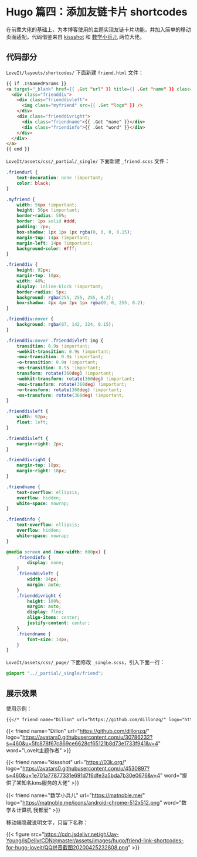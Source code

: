 # Hugo 篇四：添加友链卡片 shortcodes


在前辈大佬的基础上，为本博客使用的主题实现友链卡片功能，并加入简单的移动页面适配。代码借鉴来自 [kissshot](https://github.com/kkkgo/hugo-friendlinks/) 和 [数学小兵儿](https://github.com/MatNoble/hugo-shortcodes-sets/) 两位大佬。

<!--more-->

## 代码部分

`LoveIt/layouts/shortcodes/` 下面新建 `friend.html` 文件：

```html
{{ if .IsNamedParams }}
<a target="_blank" href={{ .Get "url" }} title={{ .Get "name" }} class="friendurl">
  <div class="frienddiv">
    <div class="frienddivleft">
      <img class="myfriend" src={{ .Get "logo" }} />
    </div>
    <div class="frienddivright">
      <div class="friendname">{{ .Get "name" }}</div>
      <div class="friendinfo">{{ .Get "word" }}</div>
    </div>
  </div>
</a>
{{ end }}
```

`LoveIt/assets/css/_partial/_single/` 下面新建 `_friend.scss` 文件：

```scss
.friendurl {
	text-decoration: none !important;
	color: black;
}

.myfriend {
	width: 56px !important;
	height: 56px !important;
	border-radius: 50%;
	border: 1px solid #ddd;
	padding: 2px;
	box-shadow: 1px 1px 1px rgba(0, 0, 0, 0.15);
	margin-top: 14px !important;
	margin-left: 14px !important;
	background-color: #fff;
}

.frienddiv {
	height: 92px;
	margin-top: 10px;
	width: 48%;
	display: inline-block !important;
	border-radius: 5px;
	background: rgba(255, 255, 255, 0.2);
	box-shadow: 4px 4px 2px 1px rgba(0, 0, 255, 0.2);
}

.frienddiv:hover {
	background: rgba(87, 142, 224, 0.15);
}

.frienddiv:hover .frienddivleft img {
	transition: 0.9s !important;
	-webkit-transition: 0.9s !important;
	-moz-transition: 0.9s !important;
	-o-transition: 0.9s !important;
	-ms-transition: 0.9s !important;
	transform: rotate(360deg) !important;
	-webkit-transform: rotate(360deg) !important;
	-moz-transform: rotate(360deg) !important;
	-o-transform: rotate(360deg) !important;
	-ms-transform: rotate(360deg) !important;
}

.frienddivleft {
	width: 92px;
	float: left;
}

.frienddivleft {
	margin-right: 2px;
}

.frienddivright {
	margin-top: 18px;
	margin-right: 18px;
}

.friendname {
	text-overflow: ellipsis;
	overflow: hidden;
	white-space: nowrap;
}

.friendinfo {
	text-overflow: ellipsis;
	overflow: hidden;
	white-space: nowrap;
}

@media screen and (max-width: 600px) {
	.friendinfo {
		display: none;
	}
	.frienddivleft {
		width: 84px;
		margin: auto;
	}
	.frienddivright {
		height: 100%;
		margin: auto;
		display: flex;
		align-items: center;
		justify-content: center;
	}
	.friendname {
		font-size: 14px;
	}
}
```

`LoveIt/assets/css/_page/` 下面修改 `_single.scss`，引入下面一行：

```scss
@import "../_partial/_single/friend";
```

## 展示效果

使用示例：

```markdown
{{</* friend name="Dillon" url="https://github.com/dillonzq/" logo="https://avatars0.githubusercontent.com/u/30786232?s=460&u=5fc878f67c869ce6628cf65121b8d73e1733f941&v=4" word="LoveIt主题作者" */>}}
```

{{< friend name="Dillon" url="https://github.com/dillonzq/" logo="https://avatars0.githubusercontent.com/u/30786232?s=460&u=5fc878f67c869ce6628cf65121b8d73e1733f941&v=4" word="LoveIt主题作者" >}}

{{< friend name="kissshot" url="https://03k.org/" logo="https://avatars0.githubusercontent.com/u/4530897?s=460&u=1e701a77877331e691d7f6dfe3a5bda7b30e0676&v=4" word="提供了某知名kms服务的大佬" >}}

{{< friend name="数学小兵儿" url="https://matnoble.me/" logo="https://matnoble.me/icons/android-chrome-512x512.png" word="数学＆计算机 我都爱" >}}

移动端隐藏说明文字，只留下名称：

{{< figure src="https://cdn.jsdelivr.net/gh/Jay-Young/jsDelivrCDN@master/assets/images/hugo/friend-link-shortcodes-for-hugo-loveit/QQ拼音截图20200425232808.png" >}}
